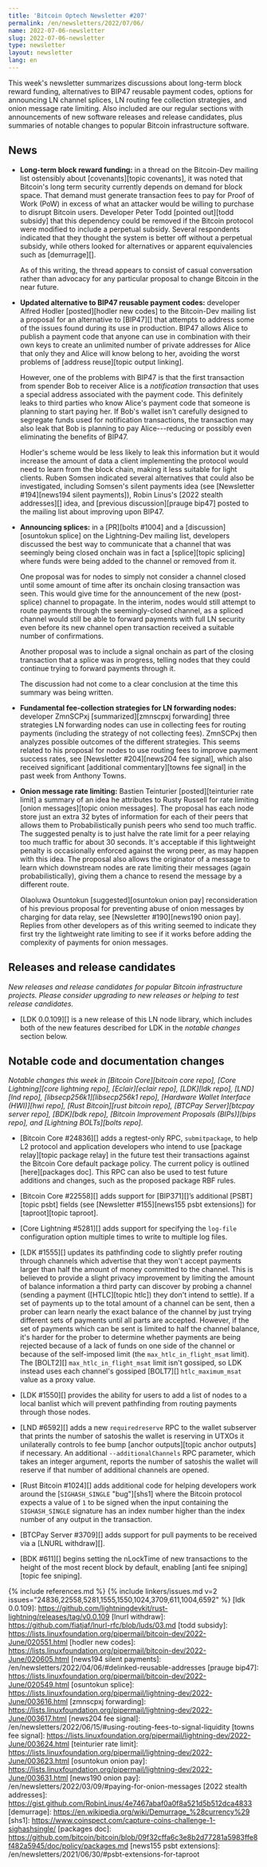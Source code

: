 ```yaml
---
title: 'Bitcoin Optech Newsletter #207'
permalink: /en/newsletters/2022/07/06/
name: 2022-07-06-newsletter
slug: 2022-07-06-newsletter
type: newsletter
layout: newsletter
lang: en
---
```

This week's newsletter summarizes discussions about long-term
block reward funding, alternatives to BIP47 reusable payment
codes, options for announcing LN channel splices, LN routing fee
collection strategies, and onion message rate limiting.  Also included
are our regular sections with announcements of new software releases and
release candidates, plus summaries of notable changes to popular Bitcoin
infrastructure software.

## News

- **Long-term block reward funding:** in a thread on the Bitcoin-Dev
  mailing list ostensibly about [covenants][topic covenants], it was
  noted that Bitcoin's long term security currently depends on
  demand for block space.   That demand must generate transaction
  fees to pay for Proof of Work (PoW) in excess of what an attacker
  would be willing to purchase to disrupt Bitcoin users.  Developer
  Peter Todd [pointed out][todd subsidy] that this dependency could be
  removed if the Bitcoin protocol were modified to include a perpetual
  subsidy.  Several respondents indicated that they thought the system
  is better off without a perpetual subsidy, while others looked for
  alternatives or apparent equivalencies such as [demurrage][].

    As of this writing, the thread appears to consist of casual
    conversation rather than advocacy for any particular proposal to
    change Bitcoin in the near future.

- **Updated alternative to BIP47 reusable payment codes:** developer
  Alfred Hodler [posted][hodler new codes] to the Bitcoin-Dev mailing
  list a proposal for an alternative to [BIP47][] that attempts to
  address some of the issues found during its use in production.  BIP47
  allows Alice to publish a payment code that anyone can use in
  combination with their own keys to create an unlimited number of
  private addresses for Alice that only they and Alice will know belong
  to her, avoiding the worst problems of [address reuse][topic output
  linking].

    However, one of the problems with BIP47 is that the first
    transaction from spender Bob to receiver Alice is a *notification
    transaction* that uses a special address associated with the payment
    code.  This definitely leaks to third parties who know Alice's
    payment code that someone is planning to start paying her.  If Bob's
    wallet isn't carefully designed to segregate funds used for
    notification transactions, the transaction may also leak that Bob is
    planning to pay Alice---reducing or possibly even eliminating the
    benefits of BIP47.

    Hodler's scheme would be less likely to leak this information but it
    would increase the amount of data a client implementing the protocol
    would need to learn from the block chain, making it less suitable
    for light clients.  Ruben Somsen indicated several alternatives
    that could also be investigated, including Somsen's silent
    payments idea (see [Newsletter #194][news194 silent payments]),
    Robin Linus's [2022 stealth addresses][] idea, and [previous
    discussion][prauge bip47] posted to the mailing list about improving
    upon BIP47.

- **Announcing splices:** in a [PR][bolts #1004] and a
  [discussion][osuntokun splice] on the Lightning-Dev mailing list,
  developers discussed the best way to communicate that a channel that
  was seemingly being closed onchain was in fact a [splice][topic
  splicing] where funds were being added to the channel or removed from
  it.

    One proposal was for nodes to simply not consider a channel closed
    until some amount of time after its onchain closing transaction was
    seen.  This would give time for the announcement of the new
    (post-splice) channel to propagate.  In the interim, nodes would
    still attempt to route payments through the seemingly-closed
    channel, as a spliced channel would still be able to forward
    payments with full LN security even before its new channel open
    transaction received a suitable number of confirmations.

    Another proposal was to include a signal onchain as part of the
    closing transaction that a splice was in progress, telling nodes
    that they could continue trying to forward payments through it.

    The discussion had not come to a clear conclusion at the time this
    summary was being written.

- **Fundamental fee-collection strategies for LN forwarding nodes:**
  developer ZmnSCPxj [summarized][zmnscpxj forwarding] three strategies
  LN forwarding nodes can use in collecting fees for routing payments
  (including the strategy of not collecting fees).  ZmnSCPxj then
  analyzes possible outcomes of the different strategies.  This seems
  related to his proposal for nodes to use routing fees to improve
  payment success rates, see [Newsletter #204][news204 fee signal],
  which also received significant [additional commentary][towns fee
  signal] in the past week from Anthony Towns.

- **Onion message rate limiting:** Bastien Teinturier
  [posted][teinturier rate limit] a summary of an idea he attributes to
  Rusty Russell for rate limiting [onion messages][topic onion
  messages].  The proposal has each node store just an extra 32 bytes of
  information for each of their peers that allows them to
  Probabilistically punish peers who send too much traffic.  The
  suggested penalty is to just halve the rate limit for a peer relaying
  too much traffic for about 30 seconds.  It's acceptable if this
  lightweight penalty is occasionally enforced against the wrong peer,
  as may happen with this idea.  The proposal also allows the originator
  of a message to learn which downstream nodes are rate limiting their
  messages (again probabilistically), giving them a chance to resend the
  message by a different route.

    Olaoluwa Osuntokun [suggested][osuntokun onion pay] reconsideration
    of his previous proposal for preventing abuse of onion messages by
    charging for data relay, see [Newsletter #190][news190 onion pay].
    Replies from other developers as of this writing seemed to indicate
    they first try the lightweight rate limiting to see if it works
    before adding the complexity of payments for onion messages.

## Releases and release candidates

*New releases and release candidates for popular Bitcoin infrastructure
projects.  Please consider upgrading to new releases or helping to test
release candidates.*

- [LDK 0.0.109][] is a new release of this LN node library, which
  includes both of the new features described for LDK in the *notable
  changes* section below.

## Notable code and documentation changes

*Notable changes this week in [Bitcoin Core][bitcoin core repo], [Core
Lightning][core lightning repo], [Eclair][eclair repo], [LDK][ldk repo],
[LND][lnd repo], [libsecp256k1][libsecp256k1 repo], [Hardware Wallet
Interface (HWI)][hwi repo], [Rust Bitcoin][rust bitcoin repo], [BTCPay
Server][btcpay server repo], [BDK][bdk repo], [Bitcoin Improvement
Proposals (BIPs)][bips repo], and [Lightning BOLTs][bolts repo].*

- [Bitcoin Core #24836][] adds a regtest-only RPC, `submitpackage`, to
  help L2 protocol and application developers who intend to use
  [package relay][topic package relay] in the future test their transactions against the
  Bitcoin Core default package policy.  The current policy is outlined
  [here][packages doc]. This RPC can also be used to test future
  additions and changes, such as the proposed package RBF rules.

- [Bitcoin Core #22558][] adds support for [BIP371][]’s additional [PSBT][topic
  psbt] fields (see [Newsletter #155][news155 psbt extensions]) for [taproot][topic taproot].

- [Core Lightning #5281][] adds support for specifying the `log-file`
  configuration option multiple times to write to multiple log files.

- [LDK #1555][] updates its pathfinding code to slightly prefer routing
  through channels which advertise that they won't accept payments
  larger than half the amount of money committed to the channel.  This
  is believed to provide a slight privacy improvement by limiting the
  amount of balance information a third party can discover by probing a
  channel (sending a payment ([HTLC][topic htlc]) they don't intend to
  settle).  If a set of payments up to the total amount of a channel can
  be sent, then a prober can learn nearly the exact balance of the
  channel by just trying different sets of payments until all parts are
  accepted.  However, if the set of payments which can be sent is limited to
  half the channel balance, it's harder for the prober to determine
  whether payments are being rejected because of a lack of funds on one
  side of the channel or because of the self-imposed limit (the
  `max_htlc_in_flight_msat` limit).  The [BOLT2][]
  `max_htlc_in_flight_msat` limit isn't gossiped, so LDK instead uses
  each channel's gossiped [BOLT7][] `htlc_maximum_msat` value as a proxy
  value.

- [LDK #1550][] provides the ability for users to add a list of nodes to
  a local banlist which will prevent pathfinding from routing payments
  through those nodes.

- [LND #6592][] adds a new `requiredreserve` RPC to the wallet subserver
  that prints the number of satoshis the wallet is reserving in UTXOs it
  unilaterally controls to fee bump [anchor outputs][topic anchor
  outputs] if necessary.  An additional `--additionalChannels` RPC
  parameter, which takes an integer argument, reports the number of
  satoshis the wallet will reserve if that number of additional channels
  are opened.

- [Rust Bitcoin #1024][] adds additional code for helping developers
  work around the [`SIGHASH_SINGLE` "bug"][shs1] where the Bitcoin protocol
  expects a value of `1` to be signed when the input containing the
  `SIGHASH_SINGLE` signature has an index number higher than the index
  number of any output in the transaction.

- [BTCPay Server #3709][] adds support for pull payments to be received
  via a [LNURL withdraw][].

- [BDK #611][] begins setting the nLockTime of new transactions to the
  height of the most recent block by default, enabling [anti fee
  sniping][topic fee sniping].

{% include references.md %}
{% include linkers/issues.md v=2 issues="24836,22558,5281,1555,1550,1024,3709,611,1004,6592" %}
[ldk 0.0.109]: https://github.com/lightningdevkit/rust-lightning/releases/tag/v0.0.109
[lnurl withdraw]: https://github.com/fiatjaf/lnurl-rfc/blob/luds/03.md
[todd subsidy]: https://lists.linuxfoundation.org/pipermail/bitcoin-dev/2022-June/020551.html
[hodler new codes]: https://lists.linuxfoundation.org/pipermail/bitcoin-dev/2022-June/020605.html
[news194 silent payments]: /en/newsletters/2022/04/06/#delinked-reusable-addresses
[prauge bip47]: https://lists.linuxfoundation.org/pipermail/bitcoin-dev/2022-June/020549.html
[osuntokun splice]: https://lists.linuxfoundation.org/pipermail/lightning-dev/2022-June/003616.html
[zmnscpxj forwarding]: https://lists.linuxfoundation.org/pipermail/lightning-dev/2022-June/003617.html
[news204 fee signal]: /en/newsletters/2022/06/15/#using-routing-fees-to-signal-liquidity
[towns fee signal]: https://lists.linuxfoundation.org/pipermail/lightning-dev/2022-June/003624.html
[teinturier rate limit]: https://lists.linuxfoundation.org/pipermail/lightning-dev/2022-June/003623.html
[osuntokun onion pay]: https://lists.linuxfoundation.org/pipermail/lightning-dev/2022-June/003631.html
[news190 onion pay]: /en/newsletters/2022/03/09/#paying-for-onion-messages
[2022 stealth addresses]: https://gist.github.com/RobinLinus/4e7467abaf0a0f8a521d5b512dca4833
[demurrage]: https://en.wikipedia.org/wiki/Demurrage_%28currency%29
[shs1]: https://www.coinspect.com/capture-coins-challenge-1-sighashsingle/
[packages doc]: https://github.com/bitcoin/bitcoin/blob/09f32cffa6c3e8b2d77281a5983ffe8f482a5945/doc/policy/packages.md
[news155 psbt extensions]: /en/newsletters/2021/06/30/#psbt-extensions-for-taproot

